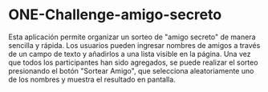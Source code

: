# ONE-Challenge-amigo-secreto

Esta aplicación permite organizar un sorteo de "amigo secreto" de manera sencilla y rápida. Los usuarios pueden ingresar nombres de amigos a través de un campo de texto y añadirlos a una lista visible en la página. Una vez que todos los participantes han sido agregados, se puede realizar el sorteo presionando el botón "Sortear Amigo", que selecciona aleatoriamente uno de los nombres y muestra el resultado en pantalla.